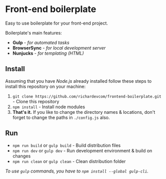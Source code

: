 # Front-end boilerplate

Easy to use boilerplate for your front-end project.

Boilerplate's main features:
- **Gulp** - *for automated tasks*
- **BrowserSync** - *for local development server*
- **Nunjucks** - *for templating (HTML)*

## Install
Assuming that you have *Node.js* already installed follow these steps to install this repository on your machine:
1. `git clone https://github.com/richardevcom/frontend-boilerplate.git` - Clone this repository
2. `npm install` - Install node modules
2. **That's it.** If you like to change the directory names & locations, don't forget to change the paths in `./config.js` also.

## Run
- `npm run build` or `gulp build` - Build distribution files
- `npm run dev` or `gulp dev` - Run development environment & build on changes
- `npm run clean` or `gulp clean` - Clean distribution folder

*To use `gulp` commands, you have to `npm install --global gulp-cli`.*
